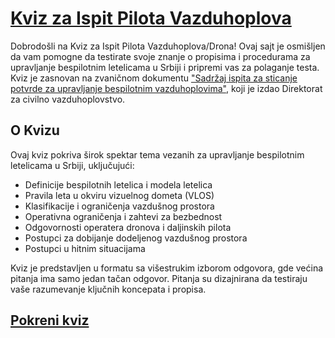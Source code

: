 # [Kviz za Ispit Pilota Vazduhoplova](https://adorjann.github.io/vazduhoplovni-propisi-kviz/)

Dobrodošli na Kviz za Ispit Pilota Vazduhoplova/Drona! Ovaj sajt je osmišljen da vam pomogne da testirate svoje znanje o propisima i procedurama za upravljanje bespilotnim letelicama u Srbiji i pripremi vas za polaganje testa. Kviz je zasnovan na zvaničnom dokumentu ["Sadržaj ispita za sticanje potvrde za upravljanje bespilotnim vazduhoplovima"](https://cad.gov.rs/upload/letacko/ispiti/Sadrzaj%20ispita%20za%20sticanje%20%20potvrde%20za%20upravl%D1%98anje%20bespilotnim%20vazduhoplovima.pdf), koji je izdao Direktorat za civilno vazduhoplovstvo.

## O Kvizu

Ovaj kviz pokriva širok spektar tema vezanih za upravljanje bespilotnim letelicama u Srbiji, uključujući:

- Definicije bespilotnih letelica i modela letelica
- Pravila leta u okviru vizuelnog dometa (VLOS)
- Klasifikacije i ograničenja vazdušnog prostora
- Operativna ograničenja i zahtevi za bezbednost
- Odgovornosti operatera dronova i daljinskih pilota
- Postupci za dobijanje dodeljenog vazdušnog prostora
- Postupci u hitnim situacijama

Kviz je predstavljen u formatu sa višestrukim izborom odgovora, gde većina pitanja ima samo jedan tačan odgovor. Pitanja su dizajnirana da testiraju vaše razumevanje ključnih koncepata i propisa.

## [Pokreni kviz](https://adorjann.github.io/vazduhoplovni-propisi-kviz/)
